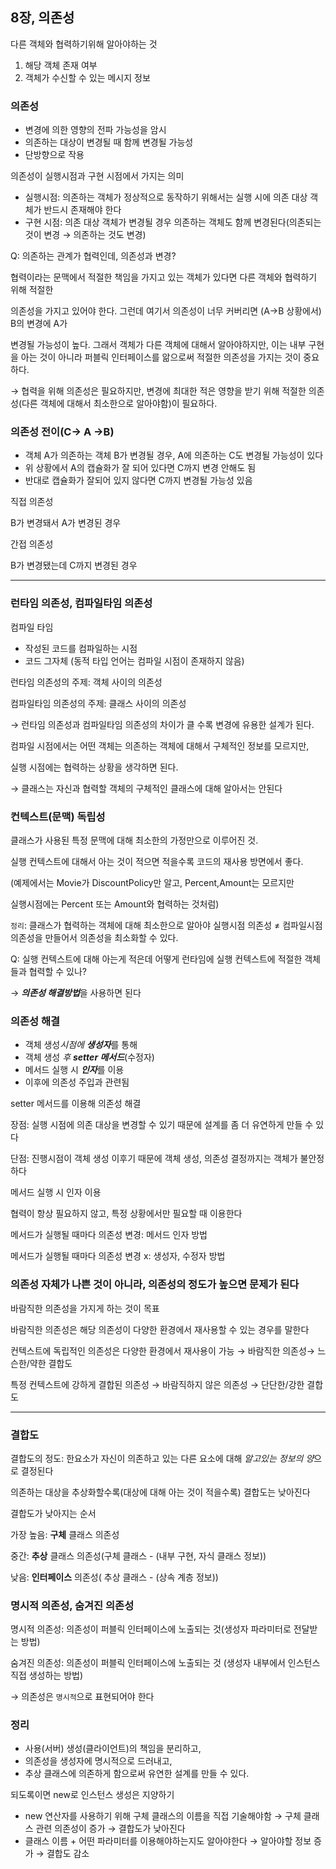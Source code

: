 ## 8장, 의존성

다른 객체와 협력하기위해 알아야하는 것

1. 해당 객체 존재 여부
2. 객체가 수신할 수 있는 메시지 정보

### 의존성

- 변경에 의한 영향의 전파 가능성을 암시
- 의존하는 대상이 변경될 때 함께 변경될 가능성
- 단방향으로 작용

의존성이 실행시점과 구현 시점에서 가지는 의미

- 실행시점: 의존하는 객체가 정상적으로 동작하기 위해서는 실행 시에 의존 대상 객체가 반드시 존재해야 한다
- 구현 시점: 의존 대상 객체가 변경될 경우 의존하는 객체도 함께 변경된다(의존되는 것이 변경 → 의존하는 것도 변경)

Q: 의존하는 관계가 협력인데, 의존성과 변경?

협력이라는 문맥에서 적절한 책임을 가지고 있는 객체가 있다면 다른 객체와 협력하기 위해 적절한

의존성을 가지고 있어야 한다. 그런데 여기서 의존성이 너무 커버리면 (A→B 상황에서) B의 변경에 A가

변경될 가능성이 높다. 그래서 객체가 다른 객체에 대해서 알아야하지만, 이는 내부 구현을 아는 것이 아니라 퍼블릭 인터페이스를 앎으로써 적절한 의존성을 가지는 것이 중요하다.

→ 협력을 위해 의존성은 필요하지만, 변경에 최대한 적은 영향을 받기 위해 적절한 의존성(다른 객체에 대해서 최소한으로 알아야함)이 필요하다.

### 의존성 전이(C→ A →B)

- 객체 A가 의존하는 객체 B가 변경될 경우, A에 의존하는 C도 변경될 가능성이 있다
- 위 상황에서 A의 캡슐화가 잘 되어 있다면 C까지 변경 안해도 됨
- 반대로 캡슐화가 잘되어 있지 않다면 C까지 변경될 가능성 있음

직접 의존성

B가 변경돼서 A가 변경된 경우

간접 의존성

B가 변경됐는데 C까지 변경된 경우

---

### 런타임 의존성, 컴파일타임 의존성

컴파일 타임

- 작성된 코드를 컴파일하는 시점
- 코드 그자체 (동적 타입 언어는 컴파일 시점이 존재하지 않음)

런타임 의존성의 주제: 객체 사이의 의존성

컴파일타임 의존성의 주제: 클래스 사이의 의존성

→ 런타임 의존성과 컴파일타임 의존성의 차이가 클 수록 변경에 유용한 설계가 된다.

컴파일 시점에서는 어떤 객체는 의존하는 객체에 대해서 구체적인 정보를 모르지만,

실행 시점에는 협력하는 상황을 생각하면 된다.

→ 클래스는 자신과 협력할 객체의 구체적인 클래스에 대해 알아서는 안된다

### 컨텍스트(문맥) 독립성

클래스가 사용된 특정 문맥에 대해 최소한의 가정만으로 이루어진 것.

실행 컨텍스트에 대해서 아는 것이 적으면 적을수록 코드의 재사용 방면에서 좋다.

(예제에서는 Movie가 DiscountPolicy만 알고, Percent,Amount는 모르지만

실행시점에는 Percent 또는 Amount와 협력하는 것처럼)

`정리`: 클래스가 협력하는 객체에 대해 최소한으로 알아야 실행시점 의존성 ≠ 컴파일시점 의존성을 만들어서 의존성을 최소화할 수 있다.

Q: 실행 컨텍스트에 대해 아는게 적은데 어떻게 런타임에 실행 컨텍스트에 적절한 객체들과 협력할 수 있나?

→ ***의존성 해결방법***을 사용하면 된다

### 의존성 해결

- 객체 생성*시점에* ***생성자***를 통해
- 객체 생성 *후  **setter 메서드***(수정자)
- 메서드 실행 시 ***인자***를 이용
- 이후에 의존성 주입과 관련됨

setter 메서드를 이용해 의존성 해결

장점: 실행 시점에 의존 대상을 변경할 수 있기 때문에 설계를 좀 더 유연하게 만들 수 있다

단점: 진행시점이 객체 생성 이후기 때문에 객체 생성, 의존성 결정까지는 객체가 불안정하다

메서드 실행 시 인자 이용

협력이 항상 필요하지 않고, 특정 상황에서만 필요할 때 이용한다

메서드가 실행될 때마다 의존성 변경: 메서드 인자 방법

메서드가 실행될 때마다 의존성 변경 x: 생성자, 수정자 방법

### 의존성 자체가 나쁜 것이 아니라, 의존성의 정도가 높으면 문제가 된다

바람직한 의존성을 가지게 하는 것이 목표

바람직한 의존성은 해당 의존성이 다양한 환경에서 재사용할 수 있는 경우를 말한다

컨텍스트에 독립적인 의존성은 다양한 환경에서 재사용이 가능 → 바람직한 의존성→ 느슨한/약한 결합도

특정 컨텍스트에 강하게 결합된 의존성 → 바람직하지 않은 의존성 → 단단한/강한 결합도

---
### 결합도

결합도의 정도: 한요소가 자신이 의존하고 있는 다른 요소에 대해 *알고있는 정보의 양*으로 결정된다

의존하는 대상을 추상화할수록(대상에 대해 아는 것이 적을수록) 결합도는 낮아진다

결합도가 낮아지는 순서

가장 높음: **구체** 클래스 의존성

중간: **추상** 클래스 의존성(구체 클래스 - (내부 구현, 자식 클래스 정보))

낮음: **인터페이스** 의존성( 추상 클래스 - (상속 계층 정보))

### 명시적 의존성, 숨겨진 의존성

명시적 의존성: 의존성이 퍼블릭 인터페이스에 노출되는 것(생성자 파라미터로 전달받는 방법)

숨겨진 의존성: 의존성이 퍼블릭 인터페이스에 노출되는 것 (생성자 내부에서 인스턴스 직접 생성하는 방법)

→ 의존성은 `명시적`으로 표현되어야 한다

### 정리

- 사용(서버) 생성(클라이언트)의 책임을 분리하고,
- 의존성을 생성자에 명시적으로 드러내고,
- 추상 클래스에 의존하게 함으로써 유연한 설계를 만들 수 있다.



되도록이면 new로 인스턴스 생성은 지양하기

- new 연산자를 사용하기 위해 구체 클래스의 이름을 직접 기술해야함 → 구체 클래스 관련 의존성이 증가     → 결합도가 낮아진다
- 클래스 이름 + 어떤 파라미터를 이용해야하는지도 알아야한다 → 알아야할 정보 증가 → 결합도 감소